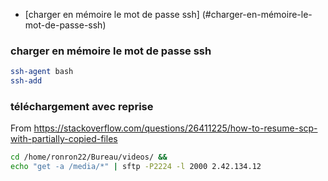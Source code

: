 * [charger en mémoire le mot de passe ssh] (#charger-en-mémoire-le-mot-de-passe-ssh) 

### charger en mémoire le mot de passe ssh

```bash
ssh-agent bash
ssh-add
```

### téléchargement avec reprise

From https://stackoverflow.com/questions/26411225/how-to-resume-scp-with-partially-copied-files

```bash
cd /home/ronron22/Bureau/videos/ &&
echo "get -a /media/*" | sftp -P2224 -l 2000 2.42.134.12
```

